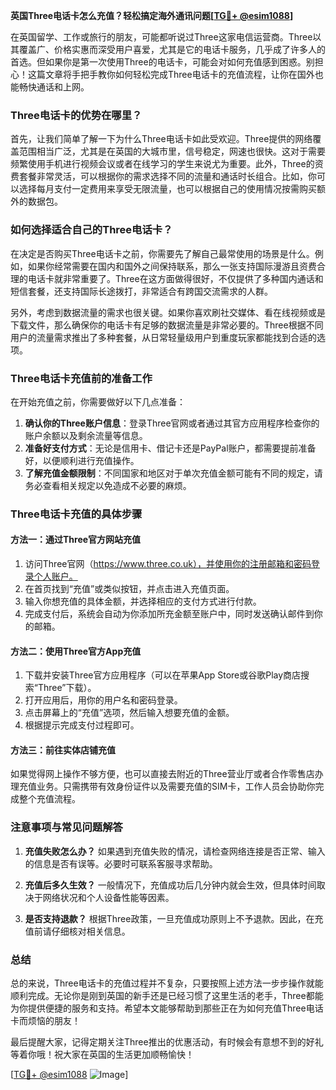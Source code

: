 **英国Three电话卡怎么充值？轻松搞定海外通讯问题[[TG💪+ @esim1088](https://t.me/s/esim1088)]**

在英国留学、工作或旅行的朋友，可能都听说过Three这家电信运营商。Three以其覆盖广、价格实惠而深受用户喜爱，尤其是它的电话卡服务，几乎成了许多人的首选。但如果你是第一次使用Three的电话卡，可能会对如何充值感到困惑。别担心！这篇文章将手把手教你如何轻松完成Three电话卡的充值流程，让你在国外也能畅快通话和上网。

### Three电话卡的优势在哪里？

首先，让我们简单了解一下为什么Three电话卡如此受欢迎。Three提供的网络覆盖范围相当广泛，尤其是在英国的大城市里，信号稳定，网速也很快。这对于需要频繁使用手机进行视频会议或者在线学习的学生来说尤为重要。此外，Three的资费套餐非常灵活，可以根据你的需求选择不同的流量和通话时长组合。比如，你可以选择每月支付一定费用来享受无限流量，也可以根据自己的使用情况按需购买额外的数据包。

### 如何选择适合自己的Three电话卡？

在决定是否购买Three电话卡之前，你需要先了解自己最常使用的场景是什么。例如，如果你经常需要在国内和国外之间保持联系，那么一张支持国际漫游且资费合理的电话卡就非常重要了。Three在这方面做得很好，不仅提供了多种国内通话和短信套餐，还支持国际长途拨打，非常适合有跨国交流需求的人群。

另外，考虑到数据流量的需求也很关键。如果你喜欢刷社交媒体、看在线视频或是下载文件，那么确保你的电话卡有足够的数据流量是非常必要的。Three根据不同用户的流量需求推出了多种套餐，从日常轻量级用户到重度玩家都能找到合适的选项。

### Three电话卡充值前的准备工作

在开始充值之前，你需要做好以下几点准备：

1. **确认你的Three账户信息**：登录Three官网或者通过其官方应用程序检查你的账户余额以及剩余流量等信息。
2. **准备好支付方式**：无论是信用卡、借记卡还是PayPal账户，都需要提前准备好，以便顺利进行充值操作。
3. **了解充值金额限制**：不同国家和地区对于单次充值金额可能有不同的规定，请务必查看相关规定以免造成不必要的麻烦。

### Three电话卡充值的具体步骤

#### 方法一：通过Three官方网站充值
1. 访问Three官网（https://www.three.co.uk），并使用你的注册邮箱和密码登录个人账户。
2. 在首页找到“充值”或类似按钮，并点击进入充值页面。
3. 输入你想充值的具体金额，并选择相应的支付方式进行付款。
4. 完成支付后，系统会自动为你添加所充金额至账户中，同时发送确认邮件到你的邮箱。

#### 方法二：使用Three官方App充值
1. 下载并安装Three官方应用程序（可以在苹果App Store或谷歌Play商店搜索“Three”下载）。
2. 打开应用后，用你的用户名和密码登录。
3. 点击屏幕上的“充值”选项，然后输入想要充值的金额。
4. 根据提示完成支付过程即可。

#### 方法三：前往实体店铺充值
如果觉得网上操作不够方便，也可以直接去附近的Three营业厅或者合作零售店办理充值业务。只需携带有效身份证件以及需要充值的SIM卡，工作人员会协助你完成整个充值流程。

### 注意事项与常见问题解答

1. **充值失败怎么办？**
   如果遇到充值失败的情况，请检查网络连接是否正常、输入的信息是否有误等。必要时可联系客服寻求帮助。
   
2. **充值后多久生效？**
   一般情况下，充值成功后几分钟内就会生效，但具体时间取决于网络状况和个人设备性能等因素。

3. **是否支持退款？**
   根据Three政策，一旦充值成功原则上不予退款。因此，在充值前请仔细核对相关信息。

### 总结

总的来说，Three电话卡的充值过程并不复杂，只要按照上述方法一步步操作就能顺利完成。无论你是刚到英国的新手还是已经习惯了这里生活的老手，Three都能为你提供便捷的服务和支持。希望本文能够帮助到那些正在为如何充值Three电话卡而烦恼的朋友！

最后提醒大家，记得定期关注Three推出的优惠活动，有时候会有意想不到的好礼等着你哦！祝大家在英国的生活更加顺畅愉快！

[[TG💪+ @esim1088](https://t.me/s/esim1088) ![Image](https://i.postimg.cc/4NQfJmqS/Snipaste-2025-05-13-00-14-12.png)]